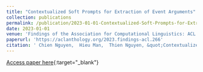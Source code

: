 ```yaml
---
title: "Contextualized Soft Prompts for Extraction of Event Arguments"
collection: publications
permalink: /publication/2023-01-01-Contextualized-Soft-Prompts-for-Extraction-of-Event-Arguments
date: 2023-01-01
venue: 'Findings of the Association for Computational Linguistics: ACL 2023'
paperurl: 'https://aclanthology.org/2023.findings-acl.266'
citation: ' Chien Nguyen,  Hieu Man,  Thien Nguyen, &quot;Contextualized Soft Prompts for Extraction of Event Arguments.&quot; Findings of the Association for Computational Linguistics: ACL 2023, 2023.'
---
```

[Access paper here](https://aclanthology.org/2023.findings-acl.266){:target="_blank"}
